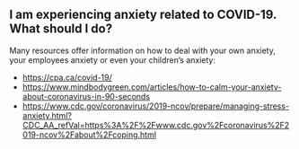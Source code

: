 ## I am experiencing anxiety related to COVID-19. What should I do?

Many resources offer information on how to deal with your own anxiety, your employees anxiety or even your children’s anxiety:

- https://cpa.ca/covid-19/
- https://www.mindbodygreen.com/articles/how-to-calm-your-anxiety-about-coronavirus-in-90-seconds
- https://www.cdc.gov/coronavirus/2019-ncov/prepare/managing-stress-anxiety.html?CDC_AA_refVal=https%3A%2F%2Fwww.cdc.gov%2Fcoronavirus%2F2019-ncov%2Fabout%2Fcoping.html
